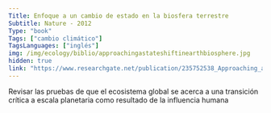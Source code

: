 ```yaml
---
Title: Enfoque a un cambio de estado en la biosfera terrestre
Subtitle: Nature - 2012
Type: "book"
Tags: ["cambio climático"]
TagsLanguages: ["inglés"]
img: /img/ecology/biblio/approachingastateshiftinearthbiosphere.jpg
hidden: true
link: "https://www.researchgate.net/publication/235752538_Approaching_a_state_shift_in_Earth's_biosphere"
---
```


Revisar las pruebas de que el ecosistema global se acerca a una transición crítica a escala planetaria como resultado de la influencia humana